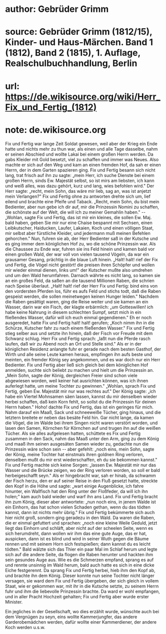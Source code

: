 # author: Gebrüder Grimm
# source: Gebrüder Grimm (1812/15), Kinder- und Haus-Märchen. Band 1 (1812), Band 2 (1815), 1. Auflage, Realschulbuchhandlung, Berlin
# url: https://de.wikisource.org/wiki/Herr_Fix_und_Fertig_(1812)
# note: de.wikisource.org

Fix und Fertig war lange Zeit Soldat gewesen, weil aber der Krieg ein Ende hatte und nichts mehr zu thun war, als einen und alle Tage dasselbe, nahm er seinen Abschied und wollte Lakai bei einem großen Herrn werden. Da gabs Kleider mit Gold besetzt, viel zu schaffen und immer was Neues. Also machte er sich auf den Weg und kam an einen fremden Hof, da sah er einen Herrn, der in dem Garten spazieren ging. Fix und Fertig besann sich nicht lang, trat frisch auf ihn zu sagte: „mein Herr, ich suche Dienste bei einem großen Herrn, sinds Ew. Majestät selbst, so ist mirs am liebsten, ich kann und weiß alles, was dazu gehört, kurz und lang, wies befohlen wird." Der Herr sagte: „recht, mein Sohn, das wäre mir lieb, sag an, was ist anjetzt mein Verlangen?" Fix und Fertig ohne zu antworten drehte  sich um, lief eilend und brachte eine Pfeife und Taback. „Recht, mein Sohn, du bist mein Bedienter, aber nun gebe ich dir auf, mir die Prinzessin Nomini zu schaffen, die schönste auf der Welt, die will ich zu meiner Gemahlin haben." -- „Wohlan, sagte Fix und Fertig, das ist mir ein kleines, die sollen Ew. Maj. bald haben, geben Sie mir nur eine Chaise bespannt mit Sechsen, einen Leibkutscher, Haiducken, Laufer, Lakaien, Koch und einen völligen Staat, mir selbst aber fürstliche Kleider, und jedermann muß meinen Befehlen gehorchen." Nun, fuhren sie ab, der Herr Bedienter saß in der Kutsche und es ging immer dem königlichen Hof zu, wo die schöne Prinzessin war. Als die Chaussee zu Ende war, fuhren sie ins Feld hinein und kamen bald vor einen großen Wald, der war voll von vielen tausend Vögeln, da war ein grausamer Gesang, prächtig in die blaue Luft hinein. „Halt! halt! rief der Fix und Fertig, die Vögel nicht gestört! die preisen ihren Schöpfer und wollen mir wieder einmal dienen, links um!" der Kutscher mußte also umdrehen und um den Wald herumfahren. Darnach währte es nicht lang, so kamen sie an ein großes Feld, da saßen an die tausend Millionen Raben, die schrien nach Speise überlaut. „Halt! halt! rief der Herr Fix und Fertig: bind eins von den vordersten Pferden los, führ es aufs Feld und  stichs todt, daß die Raben gespeist werden, die sollen meinetwegen keinen Hunger leiden." Nachdem die Raben gesättigt waren, ging die Reise weiter und sie kamen an ein Wasser, darin war ein Fisch, der klagte erbärmlich: „um Gotteswillen! ich habe keine Nahrung in diesem schlechten Sumpf, setzt mich in ein fließendes Wasser, dafür will ich euch einmal gegendienen." Eh er noch ausgeredet, hatte Fix und Fertig halt! halt! gerufen; „Koch nimm ihn in die Schürze, Kutscher fahr zu nach einem fließenden Wasser." Fix und Fertig stieg selber aus und setzte ihn hinein, daß der Fisch vor Freude mit dem Schwanz schlug. Herr Fix und Fertig sprach: „laßt nun die Pferde rasch laufen, daß wir zu Abend noch an Ort und Stelle sind." Als er in der königlichen Residenz anlangte fuhr er gerade nach dem besten Gasthof, der Wirth und alle seine Leute kamen heraus, empfingen ihn aufs beste und meinten, ein fremder König sey angekommen, und es war doch nur ein Herr Bedienter. Fix und Fertig aber ließ sich gleich bei dem königlichen Hof anmelden, suchte sich beliebt zu machen und hielt um die Prinzessin an. „Mein Sohn, sagte der König, dergleichen Freier sind schon viele abgewiesen worden, weil keiner hat ausrichten können, was ich ihnen auferlegt hatte, um meine Tochter zu gewinnen." „Wohlan, sprach Fix und Fertig, geben Ew. Majestät  mir nur was rechtes auf." Der König sagte: „ich habe ein Viertel Mohnsamen säen lassen, kannst du mir denselben wieder herbei schaffen, daß kein Korn fehlt, so sollst du die Prinzessin für deinen Herrn haben." Hoho! dachte Fix und Fertig, das ist ein geringes für mich. Nahm darauf ein Maaß, Sack und schneeweiße Tücher, ging hinaus, und die letztern breitete er neben das besäte Feld hin. Gar nicht lange, da kamen die Vögel, die im Walde bei ihrem Singen nicht waren verstört worden, und lasen den Samen, Körnchen für Körnchen auf und trugen ihn auf die weißen Tücher. Als sie alles aufgelesen hatten, schüttete es Fix und Fertig zusammen in den Sack, nahm das Maaß unter den Arm, ging zu dem König und maaß ihm seinen ausgesäten Samen wieder zu, gedachte nun die Prinzessin wäre schon sein -- aber gefehlt: „noch eins, mein Sohn, sagte der König, meine Tochter hat einstmals ihren goldnen Ring verloren, denselben mußt du mir erst wiederschaffen, eh du sie bekommen kannst." Fix und Fertig machte sich keine Sorgen: „lassen Ew. Majestät mir nur das Wasser und die Brücke zeigen, wo der Ring verloren worden, so soll er bald herbeigeschafft seyn." Als er hingebracht war, sah er hinab, da schwamm der Fisch herzu, den er auf seiner Reise in den Fluß gesetzt hatte, streckte den Kopf in die Höhe und sagte: „wart einige  Augenblicke, ich fahre hinunter, ein Wallfisch hat den Ring unter der Floßfeder, da will ich ihn holen;" kam auch bald wieder und warf ihn ans Land. Fix und Fertig bracht ihn zum König, dieser aber antwortete: „nun noch eins, in jenem Walde ist ein Einhorn, das hat schon vielen Schaden gethan, wenn du das tödten kannst, dann ist nichts mehr übrig." Fix und Fertig bekümmerte sich auch hier nicht groß, sondern ging geradezu in den Wald. Da waren die Raben, die er einmal gefuttert und sprachen: „noch eine kleine Weile Geduld, jetzt liegt das Einhorn und schläft, aber nicht auf der scheelen Seite, wenn es sich herumdreht, dann wollen wir ihm das eine gute Auge, das er hat, auspicken, dann ist es blind und wird in seiner Wuth gegen die Bäume rennen und mit seinem Horn sich festspießen; dann kannst du es leicht tödten." Bald wälzte sich das Thier ein paar Mal im Schlaf herum und legte sich auf die andere Seite, da flogen die Raben herunter und hackten ihm sein gesundes Auge aus. Wie es die Schmerzen empfand, sprang es auf und rennte unsinnig im Wald herum, bald auch hatte es sich in eine dicke Eiche festgerennt. Da sprang Fix und Fertig herbei, hieb ihm den Kopf ab, und brachte ihn dem König. Dieser konnte nun seine Tochter nicht länger versagen, sie ward dem Fix und Fertig übergeben, der sich gleich in vollem  Staat, wie er gekommen war, mit ihr in die Kutsche setzte, zu seinem Herrn fuhr und ihm die liebevolle Prinzessin brachte. Da ward er wohl empfangen, und in aller Pracht Hochzeit gehalten; Fix und Fertig aber wurde erster Minister. 

Ein jegliches in der Gesellschaft, wo dies erzählt wurde, wünschte auch bei dem Vergnügen zu seyn, eins wollte Kammerjungfer, das andere Garderobemädchen werden, dafür wollte einer Kammerdiener, der andere Koch werden u.s.w. 


